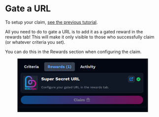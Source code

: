 # Gate a URL

To setup your claim, [see the previous tutorial](create-your-first-claim.md).

All you need to do to gate a URL is to add it as a gated reward in the rewards tab! This will make it only visible to those who successfully claim (or whatever criteria you set).

You can do this in the Rewards section when configuring the claim.

<figure><img src="../../.gitbook/assets/image (2) (1) (1) (1) (1).png" alt=""><figcaption></figcaption></figure>
